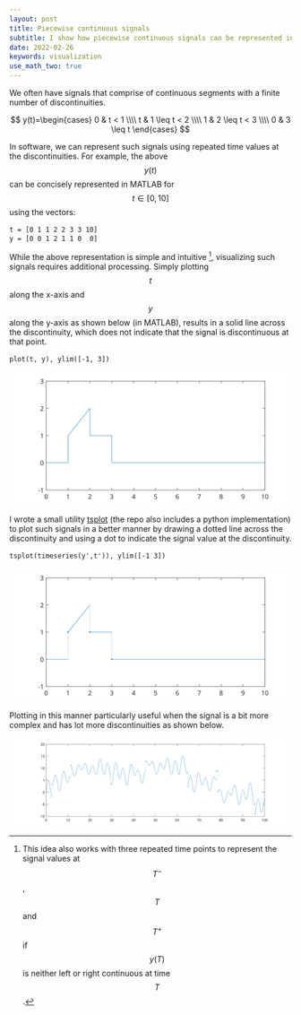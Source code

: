 ```yaml
---
layout: post
title: Piecewise continuous signals
subtitle: I show how piecewise continuous signals can be represented in software and how to visualize them.
date: 2022-02-26
keywords: visualization
use_math_two: true
---
```


We often have signals that comprise of continuous segments with a finite number of discontinuities.

$$
y(t)=\begin{cases}
0 & t < 1 \\\\
t & 1 \leq t < 2 \\\\
1 & 2 \leq t < 3 \\\\
0 & 3 \leq t
\end{cases}
$$

In software, we can represent such signals using repeated time values at the discontinuities. For example, the above $$y(t)$$ can be concisely represented in MATLAB for $$t\in[0,10]$$ using the vectors:
```
t = [0 1 1 2 2 3 3 10]
y = [0 0 1 2 1 1 0  0]
```
While the above representation is simple and intuitive [^1], visualizing such signals requires additional processing. Simply plotting $$t$$ along the x-axis and $$y$$ along the y-axis as shown below (in MATLAB), results in a solid line across the discontinuity, which does not indicate that the signal is discontinuous at that point.
```
plot(t, y), ylim([-1, 3])
```

<p align="center">
  <img src="/images/tsplot_img1.svg">
</p>

I wrote a small utility [tsplot](https://github.com/muraliyeddanapudi/tsplot) (the repo also includes a python implementation) to plot such signals in a better manner by drawing a dotted line across the discontinuity and using a dot to indicate the signal value at the discontinuity.
```
tsplot(timeseries(y',t')), ylim([-1 3])
```
<p align="center">
  <img src="/images/tsplot_img2.svg">
</p>

Plotting in this manner particularly useful when the signal is a bit more complex and has lot more discontinuities as shown below.
<p align="center">
  <img src="/images/tsplot_img3.svg">
</p>

[^1]: This idea also works with three repeated time points to represent the signal values at $$T^-$$, $$T$$ and $$T^+$$ if $$y(T)$$ is neither left or right continuous at time $$T$$.
